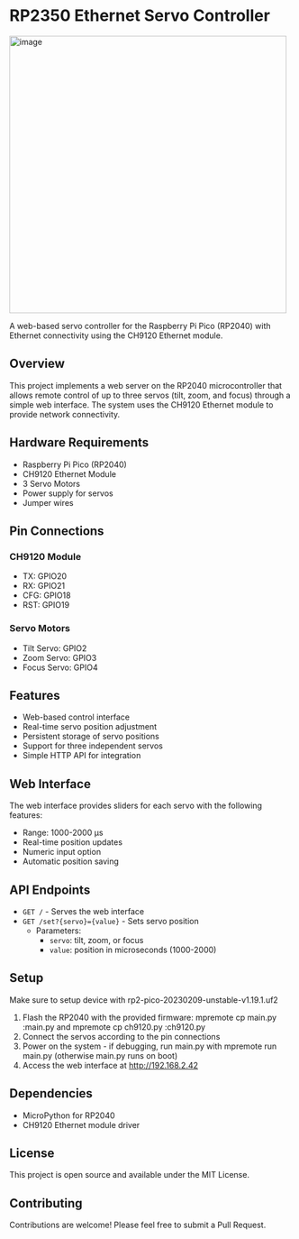 # RP2350 Ethernet Servo Controller
<img width="492" alt="image" src="https://github.com/user-attachments/assets/eab1f58b-cc58-4543-97be-1a91a20a02cc" />

A web-based servo controller for the Raspberry Pi Pico (RP2040) with Ethernet connectivity using the CH9120 Ethernet module.

## Overview

This project implements a web server on the RP2040 microcontroller that allows remote control of up to three servos (tilt, zoom, and focus) through a simple web interface. The system uses the CH9120 Ethernet module to provide network connectivity.

## Hardware Requirements

- Raspberry Pi Pico (RP2040)
- CH9120 Ethernet Module
- 3 Servo Motors
- Power supply for servos
- Jumper wires

## Pin Connections

### CH9120 Module
- TX: GPIO20
- RX: GPIO21
- CFG: GPIO18
- RST: GPIO19

### Servo Motors
- Tilt Servo: GPIO2
- Zoom Servo: GPIO3
- Focus Servo: GPIO4

## Features

- Web-based control interface
- Real-time servo position adjustment
- Persistent storage of servo positions
- Support for three independent servos
- Simple HTTP API for integration

## Web Interface

The web interface provides sliders for each servo with the following features:
- Range: 1000-2000 μs
- Real-time position updates
- Numeric input option
- Automatic position saving

## API Endpoints

- `GET /` - Serves the web interface
- `GET /set?{servo}={value}` - Sets servo position
  - Parameters:
    - `servo`: tilt, zoom, or focus
    - `value`: position in microseconds (1000-2000)

## Setup
Make sure to setup device with rp2-pico-20230209-unstable-v1.19.1.uf2
1. Flash the RP2040 with the provided firmware: mpremote cp main.py :main.py and mpremote cp ch9120.py :ch9120.py
2. Connect the servos according to the pin connections
3. Power on the system - if debugging, run main.py with mpremote run main.py (otherwise main.py runs on boot)
4. Access the web interface at http://192.168.2.42

## Dependencies

- MicroPython for RP2040
- CH9120 Ethernet module driver

## License

This project is open source and available under the MIT License.

## Contributing

Contributions are welcome! Please feel free to submit a Pull Request. 
